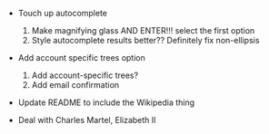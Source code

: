- Touch up autocomplete
  1. Make magnifying glass AND ENTER!!! select the first option
  2. Style autocomplete results better?? Definitely fix non-ellipsis

- Add account specific trees option
  1. Add account-specific trees?
  2. Add email confirmation

- Update README to include the Wikipedia thing
- Deal with Charles Martel, Elizabeth II